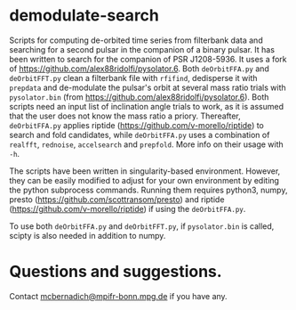 # demodulate-search
Scripts for computing de-orbited time series from filterbank data and searching for a second pulsar in the companion of a binary pulsar. It has been written to search for the companion of PSR J1208-5936. It uses a fork of https://github.com/alex88ridolfi/pysolator.6. Both ```deOrbitFFA.py``` and ```deOrbitFFT.py``` clean a filterbank file with ```rfifind```, dedisperse it with ```prepdata``` and de-modulate the pulsar's orbit at several mass ratio trials with ```pysolator.bin``` (from https://github.com/alex88ridolfi/pysolator.6). Both scripts need an input list of inclination angle trials to work, as it is assumed that the user does not know the mass ratio a priory. Thereafter, ```deOrbitFFA.py``` applies riptide (https://github.com/v-morello/riptide) to search and fold candidates, while ```deOrbitFFA.py``` uses a combination of ```realfft```, ```rednoise```, ```accelsearch``` and ```prepfold```. More info on their usage with ```-h```.

The scripts have been written in singularity-based environment. However, they can be easily modified to adjust for your own environment by editing the python subprocess commands. Running them requires python3, numpy, presto (https://github.com/scottransom/presto) and riptide (https://github.com/v-morello/riptide) if using the ```deOrbitFFA.py```.

To use both ```deOrbitFFA.py``` and ```deOrbitFFT.py```, if ```pysolator.bin``` is called, scipty is also needed in addition to numpy. 

# Questions and suggestions.

Contact mcbernadich@mpifr-bonn.mpg.de if you have any.
